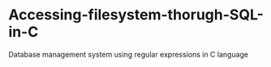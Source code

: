 # Accessing-filesystem-thorugh-SQL-in-C
Database management system using regular expressions in C language

